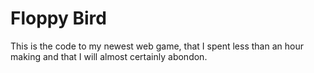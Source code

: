# Floppy Bird
This is the code to my newest web game, that I spent less than an hour making and that I will almost certainly abondon.
